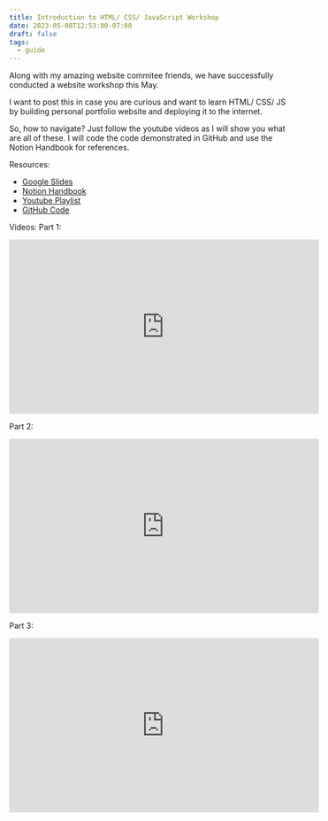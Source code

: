 ```yaml
---
title: Introduction to HTML/ CSS/ JavaScript Workshop
date: 2023-05-08T12:53:00-07:00
draft: false
tags:
  - guide
---
```


Along with my amazing website commitee friends, we have successfully conducted a website workshop this May. 

I want to post this in case you are curious and want to learn HTML/ CSS/ JS by building personal portfolio website and deploying it to the internet.

So, how to navigate? Just follow the youtube videos as I will show you what are all of these. I will code the code demonstrated in GitHub and use the Notion Handbook for references.

Resources:
- [Google Slides](https://docs.google.com/presentation/d/1sq-8VVfz4gxqDMqD4cKVUiD9rDUFjLaayhzuEhQShvk/edit#slide=id.p)
- [Notion Handbook](https://brianrahadi.notion.site/Coding-Workshop-Resources-93d2d374e4014f0ea29e64b27748bdf3)
- [Youtube Playlist](https://www.youtube.com/playlist?list=PLaz4LXoiDZOvPr9apYyoo44lWbmhzrWwN)
- [GitHub Code](https://github.com/ssss-sfu/portfolio-workshop)

Videos:
Part 1:
<iframe width="560" height="315" src="https://www.youtube.com/embed/ClpW-d8EU9o" title="YouTube video player" frameborder="0" allow="accelerometer; autoplay; clipboard-write; encrypted-media; gyroscope; picture-in-picture; web-share" allowfullscreen></iframe>

Part 2:
<iframe width="560" height="315" src="https://www.youtube.com/embed/uMMSiNpaTOQ" title="YouTube video player" frameborder="0" allow="accelerometer; autoplay; clipboard-write; encrypted-media; gyroscope; picture-in-picture; web-share" allowfullscreen></iframe>

Part 3:
<iframe width="560" height="315" src="https://www.youtube.com/embed/IIBXkBMpx6U" title="YouTube video player" frameborder="0" allow="accelerometer; autoplay; clipboard-write; encrypted-media; gyroscope; picture-in-picture; web-share" allowfullscreen></iframe>